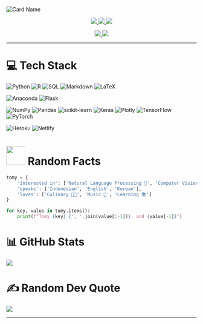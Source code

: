 ![Card Name](https://cardivo.vercel.app/api?name=Tomy%20Tjandra&description=%F0%9F%91%A8%E2%80%8D%F0%9F%8F%ABFormer%20Data%20Science%20Instructor&site=%F0%9F%8E%93%20Computer%20Science%20and%20Mathematics&image=https://avatars.githubusercontent.com/u/48079239?v=4&backgroundColor=%23000000&fontColor=%23ffffff&pattern=iLikeFood&colorPattern=%23eaeaea&opacity=0.1)

<p align="center">
  <a href="https://linkedin.com/in/tomytjandra">
    <img src="https://img.shields.io/badge/-tomytjandra-0077B5?style=flat-square&logo=Linkedin&logoColor=white"/>
  </a>
  
  <a href="htttps://discord.gg/tomythoven#7725">
    <img src="https://img.shields.io/badge/-tomythoven%237725-7289DA?style=flat-square&logo=discord&logoColor=white"/>
  </a>
  
  <a href="mailto:tomytjandra@gmail.com">
    <img src="https://img.shields.io/badge/-tomytjandra@gmail.com-D14836?style=flat-square&logo=Gmail&logoColor=white"/>
  </a>
</p>

<p align="center">
  <a href="https://medium.com/@tomytjandra">
    <img src="https://img.shields.io/badge/-@tomytjandra-12100E?style=flat-square&logo=medium&logoColor=white"/>
  </a>
  
  <a href="https://tomytjandra.github.io/blogs">
    <img src="https://img.shields.io/badge/-tomytjandra.github.io/blogs-000000?style=flat-square&logo=Google-Chrome&logoColor=white"/>
  </a>
</p>

---

# 💻 Tech Stack

<!--language-->
![Python](https://img.shields.io/badge/python-3670A0?style=for-the-badge&logo=python&logoColor=ffdd54)
![R](https://img.shields.io/badge/r-%23276DC3.svg?style=for-the-badge&logo=r&logoColor=white)
![SQL](https://img.shields.io/badge/sql-%2307405e.svg?style=for-the-badge&logo=sqlite&logoColor=white)
![Markdown](https://img.shields.io/badge/markdown-%23000000.svg?style=for-the-badge&logo=markdown&logoColor=white)
![LaTeX](https://img.shields.io/badge/latex-%23008080.svg?style=for-the-badge&logo=latex&logoColor=white)

<!--framework/platform-->
![Anaconda](https://img.shields.io/badge/Anaconda-%2344A833.svg?style=for-the-badge&logo=anaconda&logoColor=white)
![Flask](https://img.shields.io/badge/flask-%23000.svg?style=for-the-badge&logo=flask&logoColor=white) 

<!--ML/DL-->
![NumPy](https://img.shields.io/badge/numpy-%23013243.svg?style=for-the-badge&logo=numpy&logoColor=white)
![Pandas](https://img.shields.io/badge/pandas-%23150458.svg?style=for-the-badge&logo=pandas&logoColor=white)
![scikit-learn](https://img.shields.io/badge/scikit--learn-%23F7931E.svg?style=for-the-badge&logo=scikit-learn&logoColor=white)
![Keras](https://img.shields.io/badge/Keras-%23D00000.svg?style=for-the-badge&logo=Keras&logoColor=white)
![Plotly](https://img.shields.io/badge/Plotly-%233F4F75.svg?style=for-the-badge&logo=plotly&logoColor=white)
![TensorFlow](https://img.shields.io/badge/TensorFlow-%23FF6F00.svg?style=for-the-badge&logo=TensorFlow&logoColor=white)
![PyTorch](https://img.shields.io/badge/PyTorch-%23EE4C2C.svg?style=for-the-badge&logo=PyTorch&logoColor=white)  

<!--hosting-->
![Heroku](https://img.shields.io/badge/heroku-%23430098.svg?style=for-the-badge&logo=heroku&logoColor=white)
![Netlify](https://img.shields.io/badge/netlify-%23000000.svg?style=for-the-badge&logo=netlify&logoColor=#00C7B7)

# <img src="https://i.pinimg.com/originals/7c/d5/49/7cd54932c787b904c1a50a7060995a7d.gif" width="50">  Random Facts

```python
tomy = {
    'interested in': ['Natural Language Processing 💬', 'Computer Vision 👁️', 'Automation Process ⚙️'],
    'speaks': ['Indonesian', 'English', 'Korean'],
    'loves': ['Culinary 👨‍🍳', 'Music 🎵', 'Learning 📚']
}

for key, value in tomy.items():
    print(f"Tomy {key} {', '.join(value[:-1])}, and {value[-1]}")
```

# 📊 GitHub Stats
![](https://github-readme-stats.vercel.app/api?username=tomytjandra&theme=highcontrast&hide_border=false&include_all_commits=true&count_private=true)

# ✍️ Random Dev Quote
![](https://quotes-github-readme.vercel.app/api?type=horizontal&theme=radical)

---

<!--
**tomytjandra/tomytjandra** is a ✨ _special_ ✨ repository because its `README.md` (this file) appears on your GitHub profile.

Here are some ideas to get you started:

- 🔭 I’m currently working on ...
- 🌱 I’m currently learning ...
- 👯 I’m looking to collaborate on ...
- 🤔 I’m looking for help with ...
- 💬 Ask me about ...
- 📫 How to reach me: ...
- 😄 Pronouns: ...
- ⚡ Fun fact: ...
-->
